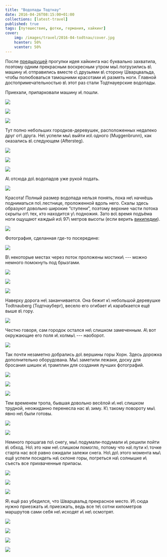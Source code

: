 ```yaml
---
title: "Водопады Тодтнау"
date: 2016-04-26T08:15:00+01:00
collections: [latest-travel]
published: true
tags: [путешествие, фотки, германия, хайкинг]
cover:
    img: /images/travel/2016-04-todtnau/cover.jpg
    hcenter: 50%
    vcenter: 50%
---
```


После [предыдущей][breitenstein] прогулки идея хайкинга нас буквально захватила,
поэтому одним прекрасным воскресным утром мы\ погрузились в\ машину
и\ отправились вместе с\ друзьями в\ сторону Шварцвальда, чтобы полюбоваться
тамошними красотами и\ размять ноги. Главной достопримечательностью в\ этот раз
стали Тодтнауерские водопады.

<!--more-->

Приехали, припарковали машину и\ пошли.

![](/images/travel/2016-04-todtnau/start-1.jpg)

![](/images/travel/2016-04-todtnau/start-2.jpg)

![](/images/travel/2016-04-todtnau/start-3.jpg)

Тут полно небольших городков-деревушек, расположенных недалеко друг от\ друга.
Не\ успели мы\ выйти из\ одного (Muggenbrunn), как оказались в\ следующем
(Aftersteg).

![](/images/travel/2016-04-todtnau/aftersteg-1.jpg)

![](/images/travel/2016-04-todtnau/aftersteg-2.jpg)

![](/images/travel/2016-04-todtnau/aftersteg-3.jpg)

А\ отсюда до\ водопадов уже рукой подать.

![](/images/travel/2016-04-todtnau/waterfall-1.jpg)

Красота! Полный размер водопада нельзя понять, пока не\ начнёшь подниматься
по\ лестнице, проложенной вдоль него. Скалы здесь образуют довольно широкие
“ступени”, поэтому верхние части потока скрыты от\ тех, кто находится
у\ подножия. Зато во\ время подъёма ноги ощущают каждый из\ 97\ метров высоты
(если верить [википедии][wiki]).

![](/images/travel/2016-04-todtnau/waterfall-2.jpg)

Фотография, сделанная где-то посередине:

![](/images/travel/2016-04-todtnau/waterfall-3.jpg)

В\ некоторые местах через поток проложены мостики\ --- можно немного помокнуть
под брызгами.

![](/images/travel/2016-04-todtnau/waterfall-4.jpg)

![](/images/travel/2016-04-todtnau/waterfall-5.jpg)

![](/images/travel/2016-04-todtnau/waterfall-6.jpg)

Наверху дорога не\ заканчивается. Она бежит к\ небольшой деревушке Todtnauberg
(Тодтнауберг), весело его огибает и\ карабкается ещё выше в\ гору.

![](/images/travel/2016-04-todtnau/todtnauberg.jpg)

Честно говоря, сам городок остался не\ слишком замеченным. А\ вот окружающие
его поля и\ холмы\ --- наоборот.

![](/images/travel/2016-04-todtnau/up.jpg)

Так почти незаметно добрались до\ вершины горы Хорн. Здесь дорожка
дополнительно оборудована. Мы\ заметили лежаки, доску для бросания шишек
и\ трамплин для создания лучших фотографий.

![](/images/travel/2016-04-todtnau/horn-equipment-1.jpg)

![](/images/travel/2016-04-todtnau/horn-equipment-2.jpg)

![](/images/travel/2016-04-todtnau/horn-equipment-3.jpg)

Тем временем тропа, бывшая довольно весёлой и\ не\ слишком трудной, неожиданно
перенесла нас в\ зиму. К\ такому повороту мы\ явно не\ были готовы.

![](/images/travel/2016-04-todtnau/winter-1.jpg)

![](/images/travel/2016-04-todtnau/winter-2.jpg)

Немного прошагав по\ снегу, мы\ подумали-подумали и\ решили пойти в\ обход.
Но\ это нам не\ слишком помогло, потому что на\ пути к\ точке старта нас всё
равно ожидали залежи снега. Но\ до\ этого момента мы\ ещё успели посидеть
на\ склоне горы, погреться на\ солнышке и\ съесть все прихваченные припасы.

![](/images/travel/2016-04-todtnau/hillside-1.jpg)

![](/images/travel/2016-04-todtnau/hillside-2.jpg)

![](/images/travel/2016-04-todtnau/hillside-pano.jpg)

Я\ ещё раз убедился, что Шварцвальд прекрасное место. И\ сюда нужно приезжать
и\ приезжать, ведь все те\ сотни километров маршрутов сами себя не\ исходят
и\ не\ осмотрят.

![](/images/travel/2016-04-todtnau/end-1.jpg)

![](/images/travel/2016-04-todtnau/end-2.jpg)

![](/images/travel/2016-04-todtnau/end-3.jpg)

![](/images/travel/2016-04-todtnau/end-4.jpg)

[breitenstein]: /post/breitenstein/
[wiki]: https://de.wikipedia.org/wiki/Todtnauer_Wasserfall
